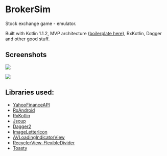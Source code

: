 # BrokerSim

Stock exchange game - emulator.

Built with Kotlin 1.1.2, MVP architecture ([boilerplate here][mvp]), RxKotlin, Dagger and other good stuff.

## Screenshots

![](https://raw.githubusercontent.com/GLodi/FinanceGame/master/gfx/Screen1.png)

![](https://raw.githubusercontent.com/GLodi/FinanceGame/master/gfx/Screen2.png)

## Libraries used:

 - [YahooFinanceAPI][yf]
 - [RxAndroid][rxandroid]
 - [RxKotlin][rxkotlin]
 - [Jsoup][jsoup]
 - [Dagger2][dagger]
 - [ImageLetterIcon][ili]
 - [AVLoadingIndicatorView][avliv]
 - [RecyclerView-FlexibleDivider][rv]
 - [Toasty][toasty]

[yf]: https://github.com/sstrickx/yahoofinance-api
[rxandroid]: https://github.com/ReactiveX/RxAndroid
[rxkotlin]: https://github.com/ReactiveX/RxKotlin
[jsoup]: https://jsoup.org
[dagger]: https://github.com/square/dagger
[ili]: https://github.com/akashandroid90/ImageLetterIcon
[avliv]: https://github.com/81813780/AVLoadingIndicatorView
[rv]: https://github.com/yqritc/RecyclerView-FlexibleDivider
[toasty]: https://github.com/GrenderG/Toasty
[mvp]: https://github.com/MindorksOpenSource/android-mvp-architecture
